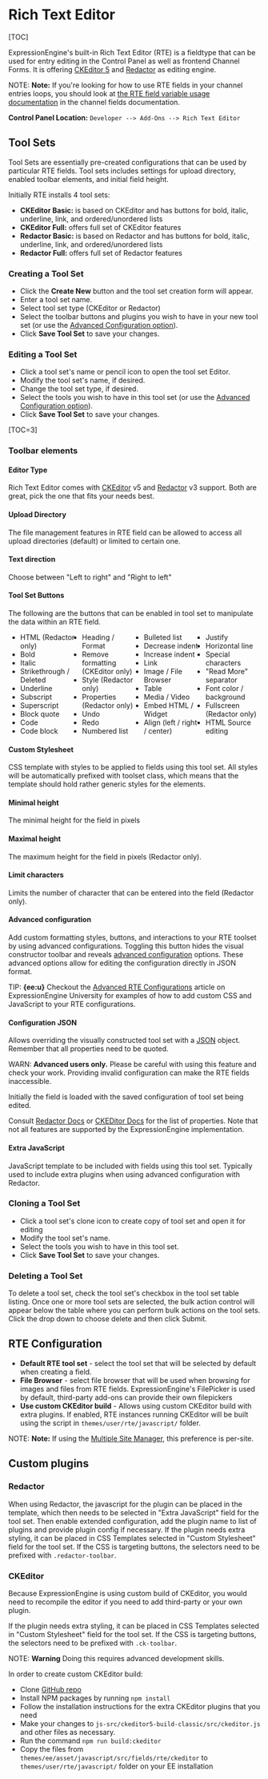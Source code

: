 <!--
    This source file is part of the open source project
    ExpressionEngine User Guide (https://github.com/ExpressionEngine/ExpressionEngine-User-Guide)

    @link      https://expressionengine.com/
    @copyright Copyright (c) 2003-2020, Packet Tide, LLC (https://packettide.com)
    @license   https://expressionengine.com/license Licensed under Apache License, Version 2.0
-->

# Rich Text Editor

[TOC]

ExpressionEngine's built-in Rich Text Editor (RTE) is a fieldtype that can be used for entry editing in the Control Panel as well as frontend Channel Forms. It is offering [CKEditor 5](https://ckeditor.com/ckeditor-5/) and [Redactor](https://imperavi.com/redactor/) as editing engine.

NOTE: **Note:** If you're looking for how to use RTE fields in your channel entries loops, you should look at [the RTE field variable usage documentation](fieldtypes/rte.md) in the channel fields documentation.

**Control Panel Location:** `Developer --> Add-Ons --> Rich Text Editor`

## Tool Sets

Tool Sets are essentially pre-created configurations that can be used by particular RTE fields. Tool sets includes settings for upload directory, enabled toolbar elements, and initial field height.

Initially RTE installs 4 tool sets:
- **CKEditor Basic:** is based on CKEditor and  has buttons for bold, italic, underline, link, and ordered/unordered lists
- **CKEditor Full:** offers full set of CKEditor features
- **Redactor Basic:** is based on Redactor and  has buttons for bold, italic, underline, link, and ordered/unordered lists
- **Redactor Full:** offers full set of Redactor features

### Creating a Tool Set

- Click the **Create New** button and the tool set creation form will appear.
- Enter a tool set name.
- Select tool set type (CKEditor or Redactor)
- Select the toolbar buttons and plugins you wish to have in your new tool set (or use the [Advanced Configuration option](#advanced-configuration)).
- Click **Save Tool Set** to save your changes.

### Editing a Tool Set

- Click a tool set's name or pencil icon to open the tool set Editor.
- Modify the tool set's name, if desired.
- Change the tool set type, if desired.
- Select the tools you wish to have in this tool set (or use the [Advanced Configuration option](#advanced-configuration)).
- Click **Save Tool Set** to save your changes.

[TOC=3]

### Toolbar elements

#### Editor Type

Rich Text Editor comes with [CKEditor](https://ckeditor.com/) v5 and [Redactor](https://imperavi.com/redactor/) v3 support. Both are great, pick the one that fits your needs best.

#### Upload Directory

The file management features in RTE field can be allowed to access all upload directories (default) or limited to certain one.

#### Text direction

Choose between "Left to right" and "Right to left"

#### Tool Set Buttons

The following are the buttons that can be enabled in tool set to manipulate the data within an RTE field.

<ul style="columns: 4;">
    <li>HTML (Redactor only)</li>
    <li>Bold</li>
    <li>Italic</li>
    <li>Strikethrough / Deleted</li>
    <li>Underline</li>
    <li>Subscript</li>
    <li>Superscript</li>
    <li>Block quote</li>
    <li>Code</li>
    <li>Code block</li>
    <li>Heading / Format</li>
    <li>Remove formatting (CKEditor only)</li>
    <li>Style (Redactor only)</li>
    <li>Properties (Redactor only)</li>
    <li>Undo</li>
    <li>Redo</li>
    <li>Numbered list</li>
    <li>Bulleted list</li>
    <li>Decrease indent</li>
    <li>Increase indent</li>
    <li>Link</li>
    <li>Image / File Browser</li>
    <li>Table</li>
    <li>Media / Video</li>
    <li>Embed HTML / Widget</li>
    <li>Align (left / right / center)</li>
    <li>Justify</li>
    <li>Horizontal line</li>
    <li>Special characters</li>
    <li>"Read More" separator</li>
    <li>Font color / background</li>
    <li>Fullscreen (Redactor only)</li>
    <li>HTML Source editing</li>
</ul>

#### Custom Stylesheet
CSS template with styles to be applied to fields using this tool set. All styles will be automatically prefixed with toolset class, which means that the template should hold rather generic styles for the elements.

#### Minimal height

The minimal height for the field in pixels

#### Maximal height

The maximum height for the field in pixels (Redactor only).

#### Limit characters

Limits the number of character that can be entered into the field (Redactor only).

#### Advanced configuration

Add custom formatting styles, buttons, and interactions to your RTE toolset by using advanced configurations. Toggling this button hides the visual constructor toolbar and reveals [advanced configuration](#configuration-json) options. These advanced options allow for editing the configuration directly in JSON format.

TIP: **{ee:u}** Checkout the [Advanced RTE Configurations](https://u.expressionengine.com/article/advanced-rte-configurations) article on ExpressionEngine University for examples of how to add custom CSS and JavaScript to your RTE configurations.

#### Configuration JSON

Allows overriding the visually constructed tool set with a [JSON](https://www.json.org/) object. Remember that all properties need to be quoted.

WARN: **Advanced users only.** Please be careful with using this feature and check your work. Providing invalid configuration can make the RTE fields inaccessible.

Initially the field is loaded with the saved configuration of tool set being edited.

Consult [Redactor Docs](https://imperavi.com/redactor/docs/settings/) or [CKEDitor Docs](https://ckeditor.com/docs/ckeditor5/latest/installation/getting-started/configuration.html) for the list of properties. Note that not all features are supported by the ExpressionEngine implementation.

#### Extra JavaScript
JavaScript template to be included with fields using this tool set. Typically used to include extra plugins when using advanced configuration with Redactor.


### Cloning a Tool Set

- Click a tool set's clone icon to create copy of tool set and open it for editing
- Modify the tool set's name.
- Select the tools you wish to have in this tool set.
- Click **Save Tool Set** to save your changes.


### Deleting a Tool Set

To delete a tool set, check the tool set's checkbox in the tool set table listing. Once one or more tool sets are selected, the bulk action control will appear below the table where you can perform bulk actions on the tool sets. Click the drop down to choose delete and then click Submit.

## RTE Configuration

- **Default RTE tool set** - select the tool set that will be selected by default when creating a field.
- **File Browser** - select file browser that will be used when browsing for images and files from RTE fields. ExpressionEngine's FilePicker is used by default, third-party add-ons can provide their own filepickers
- **Use custom CKEditor build** - Allows using custom CKEditor build with extra plugins. If enabled, RTE instances running CKEditor will be built using the script in `themes/user/rte/javascript/` folder.

NOTE: **Note:** If using the [Multiple Site Manager](msm/overview.md), this preference is per-site.

## Custom plugins

### Redactor

When using Redactor, the javascript for the plugin can be placed in the template, which then needs to be selected in "Extra JavaScript" field for the tool set.
Then enable extended configuration, add the plugin name to list of plugins and provide plugin config if necessary.
If the plugin needs extra styling, it can be placed in CSS Templates selected in "Custom Stylesheet" field for the tool set. If the CSS is targeting buttons, the selectors need to be prefixed with `.redactor-toolbar`.

### CKEditor

Because ExpressionEngine is using custom build of CKEditor, you would need to recompile the editor if you need to add third-party or your own plugin.

If the plugin needs extra styling, it can be placed in CSS Templates selected in "Custom Stylesheet" field for the tool set. If the CSS is targeting buttons, the selectors need to be prefixed with `.ck-toolbar`.

NOTE: **Warning** Doing this requires advanced development skills.

In order to create custom CKEditor build:
 - Clone [GitHub repo](https://github.com/ExpressionEngine/ExpressionEngine/)
 - Install NPM packages by running `npm install`
 - Follow the installation instructions for the extra CKEditor plugins that you need
 - Make your changes to `js-src/ckeditor5-build-classic/src/ckeditor.js` and other files as necessary.
 - Run the command `npm run build:ckeditor`
 - Copy the files from `themes/ee/asset/javascript/src/fields/rte/ckeditor` to `themes/user/rte/javascript/` folder on your EE installation
